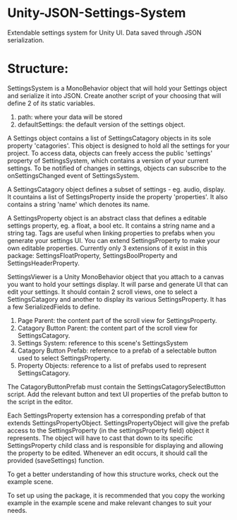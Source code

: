 # Unity-JSON-Settings-System
Extendable settings system for Unity UI. Data saved through JSON serialization.

# Structure: 
SettingsSystem is a MonoBehavior object that will hold your Settings object and serialize it into JSON. Create another script of your choosing that will define 2 of its static variables.
 1. path: where your data will be stored
 2. defaultSettings: the default version of the settings object.

A Settings object contains a list of SettingsCatagory objects in its sole property 'catagories'. This object is designed to hold all the settings for your project. To access data, objects can freely access the public 'settings' property of SettingsSystem, which contains a version of your current settings. To be notified of changes in settings, objects can subscribe to the onSettingsChanged event of SettingsSystem.

A SettingsCatagory object defines a subset of settings - eg. audio, display. It countains a list of SettingsProperty inside the property 'properties'. It also contains a string 'name' which denotes its name.

A SettingsProperty object is an abstract class that defines a editable settings property, eg. a float, a bool etc. It contains a string name and a string tag. Tags are useful when linking properties to prefabs when you generate your settings UI. You can extend SettingsProperty to make your own editable properties. Currently only 3 extensions of it exist in this package: SettingsFloatProperty, SettingsBoolProperty and SettingsHeaderProperty.

SettingsViewer is a Unity MonoBehavior object that you attach to a canvas you want to hold your settings display. It will parse and generate UI that can edit your settings. It should contain 2 scroll views, one to select a SettingsCatagory and another to display its various SettingsProperty. It has a few SerializedFields to define.
1. Page Parent: the content part of the scroll view for SettingsProperty.
2. Catagory Button Parent: the content part of the scroll view for SettingsCatagory.
3. Settings System: reference to this scene's SettingsSystem
4. Catagory Button Prefab: reference to a prefab of a selectable button used to select SettingsProperty.
5. Property Objects: reference to a list of prefabs used to represent SettingsCatagory.

The CatagoryButtonPrefab must contain the SettingsCatagorySelectButton script. Add the relevant button and text UI properties of the prefab button to the script in the editor.

Each SettingsProperty extension has a corresponding prefab of that extends SettingsPropertyObject. SettingsPropertyObject will give the prefab access to the SettingsProperty (in the settingsProperty field) object it represents. The object will have to cast that down to its specific SettingsProperty child class and is responsible for displaying and allowing the property to be edited. Whenever an edit occurs, it should call the provided (saveSettings) function.

To get a better understanding of how this structure works, check out the example scene.

To set up using the package, it is recommended that you copy the working example in the example scene and make relevant changes to suit your needs.


